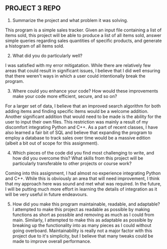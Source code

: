 PROJECT 3 REPO
-------------------------------------------------------
1. Summarize the project and what problem it was solving.

  This program is a simple sales tracker. Given an input file containing a list of items sold, this project will be able to produce a list of all items sold, answer simple queries regarding sales quantities of specific products, and generate a histogram of all items sold.

2. What did you do particularly well?

  I was satisfied with my error mitigatation. While there are relatively few areas that could result in significant issues, I believe that I did well ensuring that there weren't ways in which a user could intentionally break the program. 

3. Where could you enhance your code? How would these improvements make your code more efficient, secure, and so on?

  For a larger set of data, I believe that an improved search algorithm for both adding items and finding specific items would be a welcome addition. Another significant addition that would need to be made is the ability for the user to input their own files. This restriction was mainly a result of my discomfort integrating Python and C++.
  As a part of recent classes, I have also learned a fair bit of SQL and believe that expanding the program to employ a database to track sales over time would be a massive edition (albeit a bit out of scope for this assignment).

4. Which pieces of the code did you find most challenging to write, and how did you overcome this? What skills from this project will be particularly transferable to other projects or course work?

  Coming into this assignment, I had almost no experience integrating Python and C++. While this is obviously an area that will need improvement, I think that my approach here was sound and met what was required. In the future, I will be putting much more effort in learning the details of integration as it will be very useful in future endeavours.

5. How did you make this program maintainable, readable, and adaptable?
  I attempted to make this project as readable as possible by making functions as short as possible and removing as much as I could from main. Similarly, I attempted to make this as adaptable as possible by breaking up the functionality into as many pieces as I could without going overboard. Maintainability is really not a major factor with this project due to it's simplicity, but I believe that many tweaks could be made to improve overall performance.
